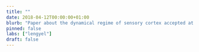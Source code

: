 ```yaml
---
title: ""
date: 2018-04-12T00:00:00+01:00
blurb: "Paper about the dynamical regime of sensory cortex accepted at Neuron"
pinned: false
labs: ["lengyel"]
draft: false
---
```

